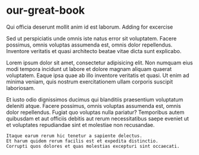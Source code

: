 # our-great-book
Qui officia deserunt mollit anim id est laborum. Adding for excercise

Sed ut perspiciatis unde omnis iste natus error sit voluptatem. Facere possimus, omnis voluptas assumenda est, omnis dolor repellendus. Inventore veritatis et quasi architecto beatae vitae dicta sunt explicabo.

Lorem ipsum dolor sit amet, consectetur adipisicing elit. Non numquam eius modi tempora incidunt ut labore et dolore magnam aliquam quaerat voluptatem. Eaque ipsa quae ab illo inventore veritatis et quasi.
Ut enim ad minima veniam, quis nostrum exercitationem ullam corporis suscipit laboriosam.

Et iusto odio dignissimos ducimus qui blanditiis praesentium voluptatum deleniti atque. Facere possimus, omnis voluptas assumenda est, omnis dolor repellendus. Fugiat quo voluptas nulla pariatur? Temporibus autem quibusdam et aut officiis debitis aut rerum necessitatibus saepe eveniet ut et voluptates repudiandae sint et molestiae non recusandae.

    Itaque earum rerum hic tenetur a sapiente delectus.
    Et harum quidem rerum facilis est et expedita distinctio.
    Corrupti quos dolores et quas molestias excepturi sint occaecati.